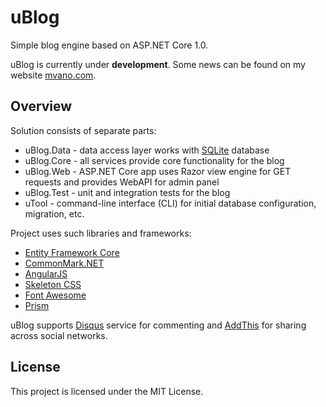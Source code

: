 # uBlog
Simple blog engine based on ASP.NET Core 1.0.

uBlog is currently under **development**. Some news can be found on my website [mvano.com](http://mvano.com).

## Overview

Solution consists of separate parts:

- uBlog.Data - data access layer works with [SQLite](https://www.sqlite.org/) database
- uBlog.Core - all services provide core functionality for the blog
- uBlog.Web - ASP.NET Core app uses Razor view engine for GET requests and provides WebAPI for admin panel
- uBlog.Test - unit and integration tests for the blog
- uTool - command-line interface (CLI) for initial database configuration, migration, etc.

Project uses such libraries and frameworks:

- [Entity Framework Core](https://ef.readthedocs.io)
- [CommonMark.NET](https://github.com/Knagis/CommonMark.NET)
- [AngularJS](https://angularjs.org)
- [Skeleton CSS](http://getskeleton.com)
- [Font Awesome](http://fontawesome.io)
- [Prism](http://prismjs.com)

uBlog supports [Disqus](https://disqus.com/) service for commenting and [AddThis](https://www.addthis.com) for sharing across social networks.

## License
This project is licensed under the MIT License.